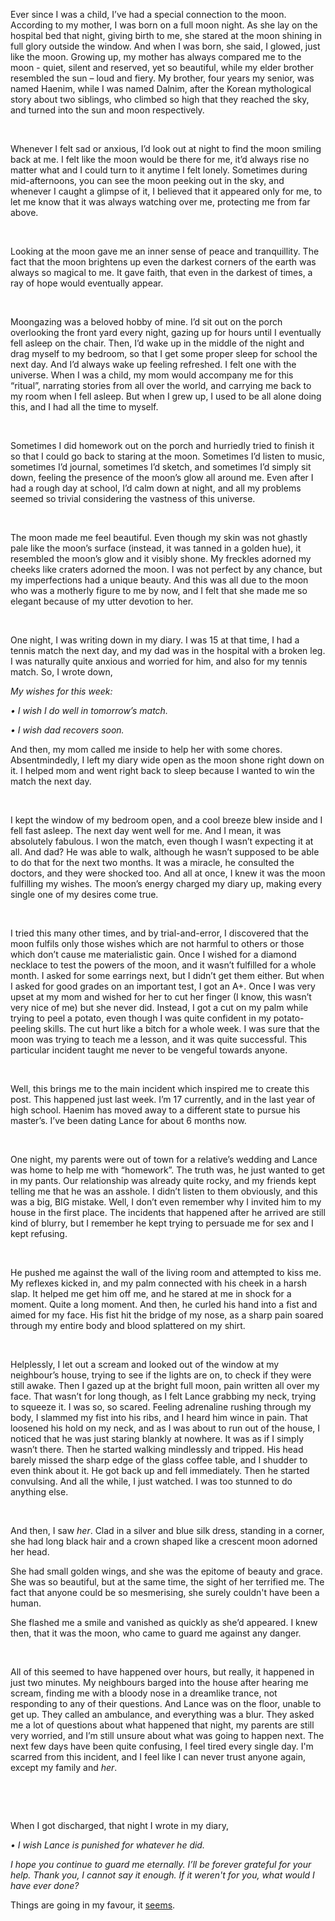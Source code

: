 Ever since I was a child, I’ve had a special connection to the moon. According to my mother, I was born on a full moon night. As she lay on the hospital bed that night, giving birth to me, she stared at the moon shining in full glory outside the window. And when I was born, she said, I glowed, just like the moon. Growing up, my mother has always compared me to the moon - quiet, silent and reserved, yet so beautiful, while my elder brother resembled the sun – loud and fiery. My brother, four years my senior, was named Haenim, while I was named Dalnim, after the Korean mythological story about two siblings, who climbed so high that they reached the sky, and turned into the sun and moon respectively.

&#x200B;

Whenever I felt sad or anxious, I’d look out at night to find the moon smiling back at me. I felt like the moon would be there for me, it’d always rise no matter what and I could turn to it anytime I felt lonely. Sometimes during mid-afternoons, you can see the moon peeking out in the sky, and whenever I caught a glimpse of it, I believed that it appeared only for me, to let me know that it was always watching over me, protecting me from far above.

&#x200B;

Looking at the moon gave me an inner sense of peace and tranquillity. The fact that the moon brightens up even the darkest corners of the earth was always so magical to me. It gave faith, that even in the darkest of times, a ray of hope would eventually appear. 

&#x200B;

Moongazing was a beloved hobby of mine. I’d sit out on the porch overlooking the front yard every night, gazing up for hours until I eventually fell asleep on the chair. Then, I’d wake up in the middle of the night and drag myself to my bedroom, so that I get some proper sleep for school the next day. And I’d always wake up feeling refreshed. I felt one with the universe. When I was a child, my mom would accompany me for this “ritual”, narrating stories from all over the world, and carrying me back to my room when I fell asleep. But when I grew up, I used to be all alone doing this, and I had all the time to myself. 

&#x200B;

Sometimes I did homework out on the porch and hurriedly tried to finish it so that I could go back to staring at the moon. Sometimes I’d listen to music, sometimes I’d journal, sometimes I’d sketch, and sometimes I’d simply sit down, feeling the presence of the moon’s glow all around me. Even after I had a rough day at school, I’d calm down at night, and all my problems seemed so trivial considering the vastness of this universe.

&#x200B;

The moon made me feel beautiful. Even though my skin was not ghastly pale like the moon’s surface (instead, it was tanned in a golden hue), it resembled the moon’s glow and it visibly shone. My freckles adorned my cheeks like craters adorned the moon. I was not perfect by any chance, but my imperfections had a unique beauty. And this was all due to the moon who was a motherly figure to me by now, and I felt that she made me so elegant because of my utter devotion to her.

&#x200B;

One night, I was writing down in my diary. I was 15 at that time, I had a tennis match the next day, and my dad was in the hospital with a broken leg. I was naturally quite anxious and worried for him, and also for my tennis match. So, I wrote down,

*My wishes for this week:*

*•	I wish I do well in tomorrow’s match.*

*•	I wish dad recovers soon.* 

And then, my mom called me inside to help her with some chores. Absentmindedly, I left my diary wide open as the moon shone right down on it. I helped mom and went right back to sleep because I wanted to win the match the next day.

&#x200B;

I kept the window of my bedroom open, and a cool breeze blew inside and I fell fast asleep. The next day went well for me. And I mean, it was absolutely fabulous. I won the match, even though I wasn’t expecting it at all. And dad? He was able to walk, although he wasn’t supposed to be able to do that for the next two months. It was a miracle, he consulted the doctors, and they were shocked too. And all at once, I knew it was the moon fulfilling my wishes. The moon’s energy charged my diary up, making every single one of my desires come true.

&#x200B;

I tried this many other times, and by trial-and-error, I discovered that the moon fulfils only those wishes which are not harmful to others or those which don’t cause me materialistic gain. Once I wished for a diamond necklace to test the powers of the moon, and it wasn’t fulfilled for a whole month. I asked for some earrings next, but I didn’t get them either. But when I asked for good grades on an important test, I got an A+. Once I was very upset at my mom and wished for her to cut her finger (I know, this wasn’t very nice of me) but she never did. Instead, I got a cut on my palm while trying to peel a potato, even though I was quite confident in my potato-peeling skills. The cut hurt like a bitch for a whole week. I was sure that the moon was trying to teach me a lesson, and it was quite successful. This particular incident taught me never to be vengeful towards anyone.

&#x200B;

Well, this brings me to the main incident which inspired me to create this post. This happened just last week. I’m 17 currently, and in the last year of high school. Haenim has moved away to a different state to pursue his master’s.  I’ve been dating Lance for about 6 months now. 

&#x200B;

One night, my parents were out of town for a relative’s wedding and Lance was home to help me with “homework”. The truth was, he just wanted to get in my pants. Our relationship was already quite rocky, and my friends kept telling me that he was an asshole. I didn’t listen to them obviously, and this was a big, BIG mistake. Well, I don’t even remember why I invited him to my house in the first place. The incidents that happened after he arrived are still kind of blurry, but I remember he kept trying to persuade me for sex and I kept refusing. 

&#x200B;

He pushed me against the wall of the living room and attempted to kiss me. My reflexes kicked in, and my palm connected with his cheek in a harsh slap. It helped me get him off me, and he stared at me in shock for a moment. Quite a long moment. And then, he curled his hand into a fist and aimed for my face. His fist hit the bridge of my nose, as a sharp pain soared through my entire body and blood splattered on my shirt.  

&#x200B;

Helplessly, I let out a scream and looked out of the window at my neighbour’s house, trying to see if the lights are on, to check if they were still awake. Then I gazed up at the bright full moon, pain written all over my face. That wasn’t for long though, as I felt Lance grabbing my neck, trying to squeeze it. I was so, so scared. Feeling adrenaline rushing through my body, I slammed my fist into his ribs, and I heard him wince in pain.  That loosened his hold on my neck, and as I was about to run out of the house, I noticed that he was just staring blankly at nowhere. It was as if I simply wasn’t there. Then he started walking mindlessly and tripped. His head barely missed the sharp edge of the glass coffee table, and I shudder to even think about it. He got back up and fell immediately. Then he started convulsing. And all the while, I just watched. I was too stunned to do anything else. 

&#x200B;

And then, I saw *her*. Clad in a silver and blue silk dress, standing in a corner, she had long black hair and a crown shaped like a crescent moon adorned her head. 

She had small golden wings, and she was the epitome of beauty and grace. She was so beautiful, but at the same time, the sight of her terrified me. The fact that anyone could be so mesmerising, she surely couldn't have been a human.

She flashed me a smile and vanished as quickly as she’d appeared. I knew then, that it was the moon, who came to guard me against any danger.

&#x200B;

All of this seemed to have happened over hours, but really, it happened in just two minutes. My neighbours barged into the house after hearing me scream, finding me with a bloody nose in a dreamlike trance, not responding to any of their questions. And Lance was on the floor, unable to get up. They called an ambulance, and everything was a blur. They asked me a lot of questions about what happened that night, my parents are still very worried, and I’m still unsure about what was going to happen next.  The next few days have been quite confusing, I feel tired every single day. I'm scarred from this incident, and I feel like I can never trust anyone again, except my family and *her*.

&#x200B;

&#x200B;

When I got discharged, that night I wrote in my diary,

*•*	*I wish Lance is punished for whatever he did.*

*I hope you continue to guard me eternally.  I’ll be forever grateful for your help. Thank you, I cannot say it enough. If it weren't for you, what would I have ever done?*

Things are going in my favour, it [seems](http://asrijmegita.blogspot.com/2016/10/the-sun-and-moon-haenim-dalnim.html).